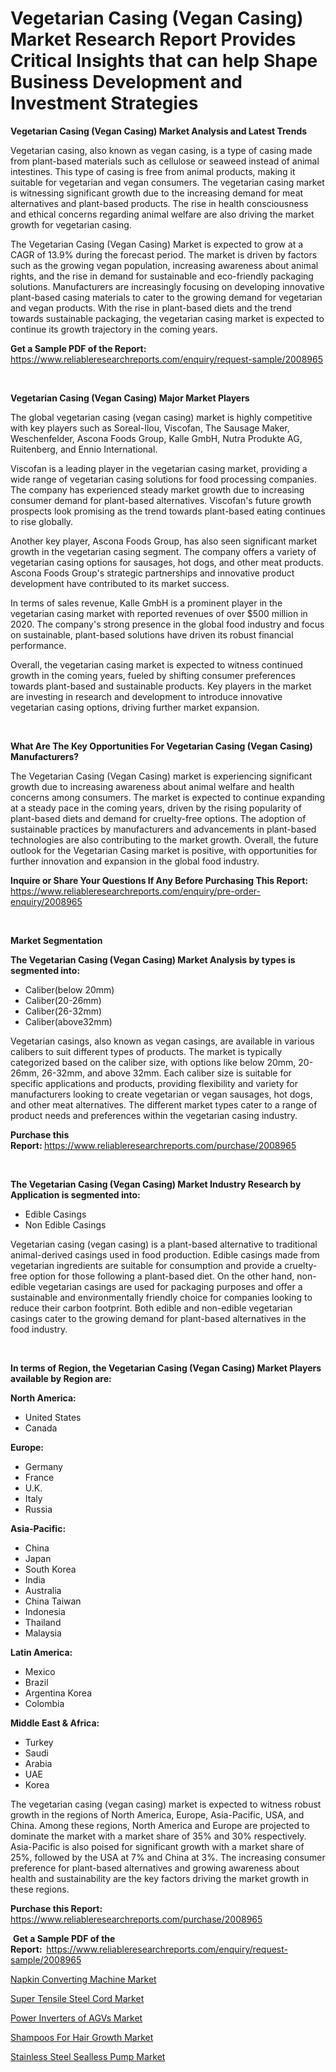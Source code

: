 <p><h1>Vegetarian Casing (Vegan Casing) Market Research Report Provides Critical Insights that can help Shape Business Development and Investment Strategies</h1></p><p><strong>Vegetarian Casing (Vegan Casing) Market Analysis and Latest Trends</strong></p>
<p><p>Vegetarian casing, also known as vegan casing, is a type of casing made from plant-based materials such as cellulose or seaweed instead of animal intestines. This type of casing is free from animal products, making it suitable for vegetarian and vegan consumers. The vegetarian casing market is witnessing significant growth due to the increasing demand for meat alternatives and plant-based products. The rise in health consciousness and ethical concerns regarding animal welfare are also driving the market growth for vegetarian casing.</p><p>The Vegetarian Casing (Vegan Casing) Market is expected to grow at a CAGR of 13.9% during the forecast period. The market is driven by factors such as the growing vegan population, increasing awareness about animal rights, and the rise in demand for sustainable and eco-friendly packaging solutions. Manufacturers are increasingly focusing on developing innovative plant-based casing materials to cater to the growing demand for vegetarian and vegan products. With the rise in plant-based diets and the trend towards sustainable packaging, the vegetarian casing market is expected to continue its growth trajectory in the coming years.</p></p>
<p><strong>Get a Sample PDF of the Report:&nbsp;</strong> <a href="https://www.reliableresearchreports.com/enquiry/request-sample/2008965">https://www.reliableresearchreports.com/enquiry/request-sample/2008965</a></p>
<p>&nbsp;</p>
<p><strong>Vegetarian Casing (Vegan Casing) Major Market Players</strong></p>
<p><p>The global vegetarian casing (vegan casing) market is highly competitive with key players such as Soreal-Ilou, Viscofan, The Sausage Maker, Weschenfelder, Ascona Foods Group, Kalle GmbH, Nutra Produkte AG, Ruitenberg, and Ennio International.</p><p>Viscofan is a leading player in the vegetarian casing market, providing a wide range of vegetarian casing solutions for food processing companies. The company has experienced steady market growth due to increasing consumer demand for plant-based alternatives. Viscofan's future growth prospects look promising as the trend towards plant-based eating continues to rise globally.</p><p>Another key player, Ascona Foods Group, has also seen significant market growth in the vegetarian casing segment. The company offers a variety of vegetarian casing options for sausages, hot dogs, and other meat products. Ascona Foods Group's strategic partnerships and innovative product development have contributed to its market success.</p><p>In terms of sales revenue, Kalle GmbH is a prominent player in the vegetarian casing market with reported revenues of over $500 million in 2020. The company's strong presence in the global food industry and focus on sustainable, plant-based solutions have driven its robust financial performance.</p><p>Overall, the vegetarian casing market is expected to witness continued growth in the coming years, fueled by shifting consumer preferences towards plant-based and sustainable products. Key players in the market are investing in research and development to introduce innovative vegetarian casing options, driving further market expansion.</p></p>
<p>&nbsp;</p>
<p><strong>What Are The Key Opportunities For Vegetarian Casing (Vegan Casing) Manufacturers?</strong></p>
<p><p>The Vegetarian Casing (Vegan Casing) market is experiencing significant growth due to increasing awareness about animal welfare and health concerns among consumers. The market is expected to continue expanding at a steady pace in the coming years, driven by the rising popularity of plant-based diets and demand for cruelty-free options. The adoption of sustainable practices by manufacturers and advancements in plant-based technologies are also contributing to the market growth. Overall, the future outlook for the Vegetarian Casing market is positive, with opportunities for further innovation and expansion in the global food industry.</p></p>
<p><strong>Inquire or Share Your Questions If Any Before Purchasing This Report:</strong> <a href="https://www.reliableresearchreports.com/enquiry/pre-order-enquiry/2008965">https://www.reliableresearchreports.com/enquiry/pre-order-enquiry/2008965</a></p>
<p>&nbsp;</p>
<p><strong>Market Segmentation</strong></p>
<p><strong>The Vegetarian Casing (Vegan Casing) Market Analysis by types is segmented into:</strong></p>
<p><ul><li>Caliber(below 20mm)</li><li>Caliber(20-26mm)</li><li>Caliber(26-32mm)</li><li>Caliber(above32mm)</li></ul></p>
<p><p>Vegetarian casings, also known as vegan casings, are available in various calibers to suit different types of products. The market is typically categorized based on the caliber size, with options like below 20mm, 20-26mm, 26-32mm, and above 32mm. Each caliber size is suitable for specific applications and products, providing flexibility and variety for manufacturers looking to create vegetarian or vegan sausages, hot dogs, and other meat alternatives. The different market types cater to a range of product needs and preferences within the vegetarian casing industry.</p></p>
<p><strong>Purchase this Report:&nbsp;</strong><a href="https://www.reliableresearchreports.com/purchase/2008965">https://www.reliableresearchreports.com/purchase/2008965</a></p>
<p>&nbsp;</p>
<p><strong>The Vegetarian Casing (Vegan Casing) Market Industry Research by Application is segmented into:</strong></p>
<p><ul><li>Edible Casings</li><li>Non Edible Casings</li></ul></p>
<p><p>Vegetarian casing (vegan casing) is a plant-based alternative to traditional animal-derived casings used in food production. Edible casings made from vegetarian ingredients are suitable for consumption and provide a cruelty-free option for those following a plant-based diet. On the other hand, non-edible vegetarian casings are used for packaging purposes and offer a sustainable and environmentally friendly choice for companies looking to reduce their carbon footprint. Both edible and non-edible vegetarian casings cater to the growing demand for plant-based alternatives in the food industry.</p></p>
<p>&nbsp;</p>
<p><strong>In terms of Region, the Vegetarian Casing (Vegan Casing) Market Players available by Region are:</strong></p>
<p>
    <p> <strong> North America: </strong>
        <ul>
            <li>United States</li>
            <li>Canada</li>
        </ul>
        </p> 
    <p> <strong> Europe: </strong>
        <ul>
            <li>Germany</li>
            <li>France</li>
            <li>U.K.</li>
            <li>Italy</li>
            <li>Russia</li>
        </ul>
        </p> 
    <p> <strong> Asia-Pacific: </strong>
        <ul>
            <li>China</li>
            <li>Japan</li>
            <li>South Korea</li>
            <li>India</li>
            <li>Australia</li>
            <li>China Taiwan</li>
            <li>Indonesia</li>
            <li>Thailand</li>
            <li>Malaysia</li>
        </ul>
        </p> 
    <p> <strong> Latin America: </strong>
        <ul>
            <li>Mexico</li>
            <li>Brazil</li>
            <li>Argentina Korea</li>
            <li>Colombia</li>
        </ul>
        </p> 
    <p> <strong> Middle East & Africa: </strong>
        <ul>
            <li>Turkey</li>
            <li>Saudi</li>
            <li>Arabia</li>
            <li>UAE</li>
            <li>Korea</li>
        </ul>
    </p>
    </p>
<p><p>The vegetarian casing (vegan casing) market is expected to witness robust growth in the regions of North America, Europe, Asia-Pacific, USA, and China. Among these regions, North America and Europe are projected to dominate the market with a market share of 35% and 30% respectively. Asia-Pacific is also poised for significant growth with a market share of 25%, followed by the USA at 7% and China at 3%. The increasing consumer preference for plant-based alternatives and growing awareness about health and sustainability are the key factors driving the market growth in these regions.</p></p>
<p><strong>Purchase this Report: </strong><a href="https://www.reliableresearchreports.com/purchase/2008965">https://www.reliableresearchreports.com/purchase/2008965</a></p>
<p>&nbsp;<strong>Get a Sample PDF of the Report:&nbsp;&nbsp;</strong><a href="https://www.reliableresearchreports.com/enquiry/request-sample/2008965">https://www.reliableresearchreports.com/enquiry/request-sample/2008965</a></p>
<p><strong></strong></p>
<p><p><a href="https://github.com/gamblestampleyjenny50m5sl6/Market-Research-Report-List-1/blob/main/napkin-converting-machine-market.md">Napkin Converting Machine Market</a></p><p><a href="https://meowing-canidae-761.notion.site/Super-Tensile-Steel-Cord-Market-Offers-Provide-Insightful-Data-for-the-Time-Period-from-2024-to-2031-a5101fc1f2ab493ebd9115e615a0580b">Super Tensile Steel Cord Market</a></p><p><a href="https://github.com/wwwkeltoum/Market-Research-Report-List-2/blob/main/power-inverters-of-agvs-market.md">Power Inverters of AGVs Market</a></p><p><a href="https://view.publitas.com/reportprime-1/shampoos-for-hair-growth-market-size-evaluating-its-market-trends-growth-and-projections-2024-2031/">Shampoos For Hair Growth Market</a></p><p><a href="https://sudsy-motorcycle-bbc.notion.site/Stainless-Steel-Sealless-Pump-Market-Offers-Provide-Insightful-Data-for-the-Time-Period-from-2024-to-3d60a6162c5c46be85cd5b78a5bea0e8">Stainless Steel Sealless Pump Market</a></p></p>